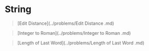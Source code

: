 # String

> [Edit Distance](../problems/Edit Distance .md)

> [Integer to Roman](../problems/Integer to Roman .md)

> [Length of Last Word](../problems/Length of Last Word .md)
